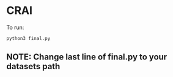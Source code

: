 # CRAI
To run:
```
python3 final.py
```
## NOTE: Change last line of final.py to your datasets path


